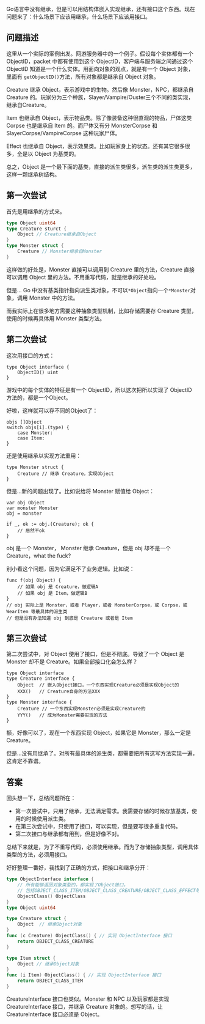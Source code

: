 Go语言中没有继承，但是可以用结构体嵌入实现继承，还有接口这个东西。现在问题来了：什么场景下应该用继承，什么场景下应该用接口。

## 问题描述

这里从一个实际的案例出发。网游服务器中的一个例子。假设每个实体都有一个 ObjectID，packet 中都有使用到这个 ObjectID，客户端与服务端之间通过这个 ObjectID 知道是一个什么实体。用面向对象的观点，就是有一个 Object 对象，里面有 `getObjectID()`方法，所有对象都是继承自 Object 对象。

Creature 继承 Object，表示游戏中的生物。然后像 Monster，NPC，都继承自 Creature 的。玩家分为三个种族，Slayer/Vampire/Ouster三个不同的类实现，继承自Creature。

Item 也继承自 Object，表示物品类。除了像装备这种很直观的物品，尸体这类 Corpse 也是继承自 Item 的。而尸体又有分 MonsterCorpse 和 SlayerCorpse/VampireCorpse 这种玩家尸体。

Effect 也继承自 Object，表示效果类。比如玩家身上的状态。还有其它很多很多，全是以 Object 为基类的。

总之，Object 是一个最下面的基类，直接的派生类很多，派生类的派生类更多，这样一颗继承树结构。

## 第一次尝试

首先是用继承的方式来。

```go
type Object uint64
type Creature sturct {
    Object // Creature继承自Object
}
type Monster struct {
    Creature // Monster继承自Monster
}
```

这样做的好处是，Monster 直接可以调用到 Creature 里的方法，Creature 直接可以调用 Object 里的方法。不用重写代码，就是继承的好处啦。

但是... Go 中没有基类指针指向派生类对象，不可以`*Object`指向一个`*Monster`对象，调用 Monster 中的方法。

而我实际上在很多地方需要这种抽象类型机制，比如存储需要存 Creature 类型，使用的时候再具体用 Monster 类型方法。

## 第二次尝试

这次用接口的方式：

```
type Object interface {
    ObjectID() uint
}
```

游戏中的每个实体的特征是有一个 ObjectID，所以这次把所以实现了 ObjectID 方法的，都是一个Object。

好啦，这样就可以存不同的Object了：

```
objs []Object
switch objs[i].(type) {
    case Monster:
    case Item:
}
```

还是使用继承以实现方法重用：

```
type Monster struct {
    Creature // 继承 Creature。实现Object
}
```

但是...新的问题出现了。比如说给将 Monster 赋值给 Object：

	var obj Object
	var monster Monster
	obj = monster
	
	if _, ok := obj.(Creature); ok {
		// 居然不ok
	}

obj 是一个 Monster， Monster 继承 Creature，但是 obj 却不是一个 Creature，what the fuck?

别小看这个问题，因为它满足不了业务逻辑。比如说：

```
func f(obj Object) {
    // 如果 obj 是 Creature，做逻辑A
    // 如果 obj 是 Item，做逻辑B
}
// obj 实际上是 Monster，或者 Player，或者 MonsterCorpse，或 Corpse，或 WearItem 等最具体的派生类
// 但是没有办法知道 obj 到底是 Creature 或者是 Item
```

## 第三次尝试

第二次尝试中，对 Object 使用了接口，但是不彻底。导致了一个 Object 是 Monster 却不是 Creature。如果全部接口化会怎么样？

```
type Object interface
type Creature interface {
    Object	// 嵌入Object接口，一个东西实现Creature必须是实现Object的
    XXX()	// Creature自身的方法XXX
}
type Monster interface {
    Creature // 一个东西实现Monster必须是实现Creature的
    YYY()	// 成为Monster需要实现的方法
}
```

额，好像可以了，现在一个东西实现 Object，如果它是 Monster，那么一定是 Creature。

但是...没有用继承了。对所有最具体的派生类，都需要把所有这写方法实现一遍，这肯定不靠谱。

## 答案

回头想一下，总结问题所在：

* 第一次尝试中，只用了继承，无法满足需求。我需要存储的时候存放基类，使用的时候使用派生类。
* 在第三次尝试中，只使用了接口，可以实现，但是要写很多重复代码。
* 第二次接口与继承都有用到，但是好像不对。

总结下来就是，为了不重写代码，必须使用继承。而为了存储抽象类型，调用具体类型的方法，必须用接口。

好好整理一番好，我找到了正确的方式，把接口和继承分开：

```go
type ObjectInterface interface {
    // 所有能够返回对象类型的，都实现了Object接口。
    // 包括OBJECT_CLASS_ITEM/OBJECT_CLASS_CREATURE/OBJECT_CLASS_EFFECT等
    ObjectClass() ObjectClass 
}
type Object uint64

type Creature struct {
    Object	// 继承Object对象
}
func (c Creature) ObjectClass() { // 实现 ObjectInterface 接口
    return OBJECT_CLASS_CREATURE
}

type Item struct {
    Object // 继承Object对象
}
func (i Item) ObjectClass() { // 实现 ObjectInterface 接口
    return OBJECT_CLASS_ITEM
}
```

CreatureInterface 接口也类似。Monster 和 NPC 以及玩家都是实现 CreatureInterface 接口，并继承 Creature 对象的。想写的话，让 CreatureInterface 接口必须是 Object。
